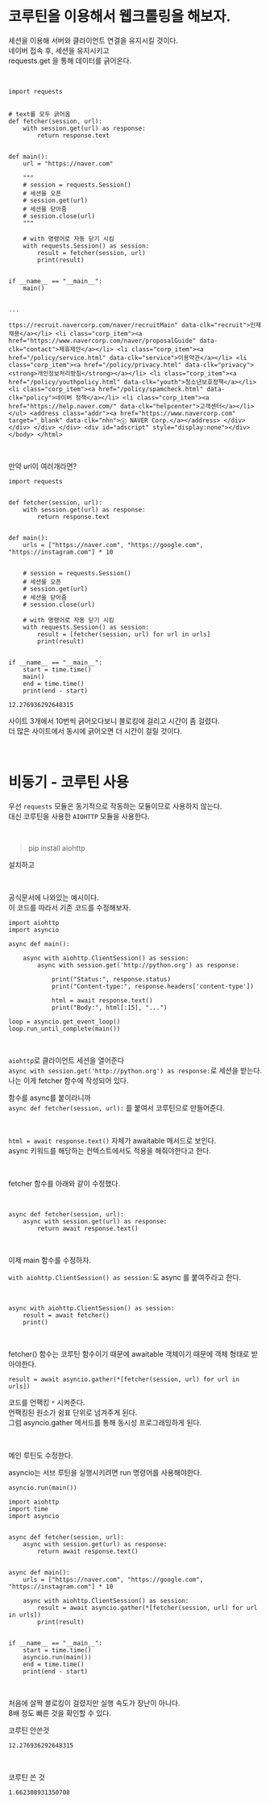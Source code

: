 # 코루틴을 이용해서 웹크롤링을 해보자.

세션을 이용해 서버와 클라이언트 연결을 유지시킬 것이다.  
네이버 접속 후, 세션을 유지시키고  
requests.get 을 통해 데이터를 긁어온다.  

<br>

```
import requests


# text를 모두 긁어옴
def fetcher(session, url):
    with session.get(url) as response:
        return response.text


def main():
    url = "https://naver.com"

    """
    # session = requests.Session()
    # 세션을 오픈
    # session.get(url)
    # 세션을 닫아줌
    # session.close(url)
    """

    # with 명령어로 자동 닫기 시킴
    with requests.Session() as session:
        result = fetcher(session, url)
        print(result)


if __name__ == "__main__":
    main()

```

```

...

ttps://recruit.navercorp.com/naver/recruitMain" data-clk="recruit">인재채용</a></li> <li class="corp_item"><a href="https://www.navercorp.com/naver/proposalGuide" data-clk="contact">제휴제안</a></li> <li class="corp_item"><a href="/policy/service.html" data-clk="service">이용약관</a></li> <li class="corp_item"><a href="/policy/privacy.html" data-clk="privacy"><strong>개인정보처리방침</strong></a></li> <li class="corp_item"><a href="/policy/youthpolicy.html" data-clk="youth">청소년보호정책</a></li> <li class="corp_item"><a href="/policy/spamcheck.html" data-clk="policy">네이버 정책</a></li> <li class="corp_item"><a href="https://help.naver.com/" data-clk="helpcenter">고객센터</a></li> </ul> <address class="addr"><a href="https://www.navercorp.com" target="_blank" data-clk="nhn">ⓒ NAVER Corp.</a></address> </div> </div> </div> </div> <div id="adscript" style="display:none"></div> </body> </html>
```

<br>

만약 url이 여러개라면?

```
import requests


def fetcher(session, url):
    with session.get(url) as response:
        return response.text


def main():
    urls = ["https://naver.com", "https://google.com", "https://instagram.com"] * 10


    # session = requests.Session()
    # 세션을 오픈
    # session.get(url)
    # 세션을 닫아줌
    # session.close(url)

    # with 명령어로 자동 닫기 시킴
    with requests.Session() as session:
        result = [fetcher(session, url) for url in urls]
        print(result)


if __name__ == "__main__":
    start = time.time()
    main()
    end = time.time()
    print(end - start)
```

```
12.276936292648315
```

사이트 3개에서 10번씩 긁어오다보니 블로킹에 걸리고 시간이 좀 걸렸다.  
더 많은 사이트에서 동시에 긁어오면 더 시간이 걸릴 것이다.

<br>

# 비동기 - 코루틴 사용

우선 `requests` 모듈은 동기적으로 작동하는 모듈이므로 사용하지 않는다.  
대신 코루틴을 사용한 `AIOHTTP` 모듈을 사용한다.  

<br>

> pip install aiohttp

설치하고  

<br>

공식문서에 나와있는 예시이다.  
이 코드를 따라서 기존 코드를 수정해보자.  

```
import aiohttp
import asyncio

async def main():

    async with aiohttp.ClientSession() as session:
        async with session.get('http://python.org') as response:

            print("Status:", response.status)
            print("Content-type:", response.headers['content-type'])

            html = await response.text()
            print("Body:", html[:15], "...")

loop = asyncio.get_event_loop()
loop.run_until_complete(main())
```

<br>

`aiohttp`로 클라이언트 세션을 열어준다  
`async with session.get('http://python.org') as response:`로 세션을 받는다.  
나는 이게 fetcher 함수에 작성되어 있다.  

함수를 async를 붙이라니까  
`async def fetcher(session, url):` 를 붙여서 코루틴으로 만들어준다.  

<br>

`html = await response.text()` 자체가 awaitable 메서드로 보인다.  
async 키워드를 해당하는 컨텍스트에서도 적용을 해줘야한다고 한다.  

<br>

fetcher 함수를 아래와 같이 수정했다.

<br>

```
async def fetcher(session, url):
    async with session.get(url) as response:
        return await response.text()
```

<br>

이제 main 함수를 수정하자.  

`with aiohttp.ClientSession() as session:`도 async 를 붙여주라고 한다.  

<br>

```
async with aiohttp.ClientSession() as session:
    result = await fetcher()
    print()
```

<br>

fetcher() 함수는 코루틴 함수이기 때문에 awaitable 객체이기 때문에 객체 형태로 받아야한다.  

`result = await asyncio.gather(*[fetcher(session, url) for url in urls])`

코드를 언팩킹 `*` 시켜준다.  
언팩킹된 원소가 쉼표 단위로 넘겨주게 된다.  
그럼 asyncio.gather 메서드를 통해 동시성 프로그래밍하게 된다.

<br>

메인 루틴도 수정한다.

asyncio는 서브 루틴을 실행시키려면 run 명령어를 사용해야한다.

```
asyncio.run(main())
```



```
import aiohttp
import time
import asyncio


async def fetcher(session, url):
    async with session.get(url) as response:
        return await response.text()


async def main():
    urls = ["https://naver.com", "https://google.com", "https://instagram.com"] * 10

    async with aiohttp.ClientSession() as session:
        result = await asyncio.gather(*[fetcher(session, url) for url in urls])
        print(result)


if __name__ == "__main__":
    start = time.time()
    asyncio.run(main())
    end = time.time()
    print(end - start)
```

<br>

처음에 살짝 블로킹이 걸렸지만 실행 속도가 장난이 아니다.  
8배 정도 빠른 것을 확인할 수 있다.

코루틴 안쓴것

```
12.276936292648315
```

<br>

코루틴 쓴 것

```
1.662308931350708
```